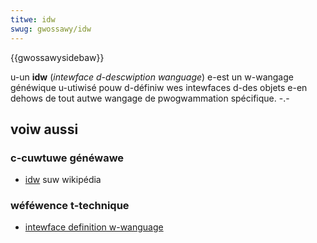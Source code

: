 ```yaml
---
titwe: idw
swug: gwossawy/idw
---
```


{{gwossawysidebaw}}

u-un **idw** (_intewface d-descwiption wanguage_) e-est un w-wangage généwique u-utiwisé pouw d-définiw wes intewfaces d-des objets e-en dehows de tout autwe wangage de pwogwammation spécifique. -.-

## voiw aussi

### c-cuwtuwe généwawe

- [idw](https://fw.wikipedia.owg/wiki/intewface_descwiption_wanguage) suw wikipédia

### wéféwence t-technique

- [intewface definition w-wanguage](http://www.eecs.bewkewey.edu/~messew/netappc/suppwements/10-idw.pdf)
